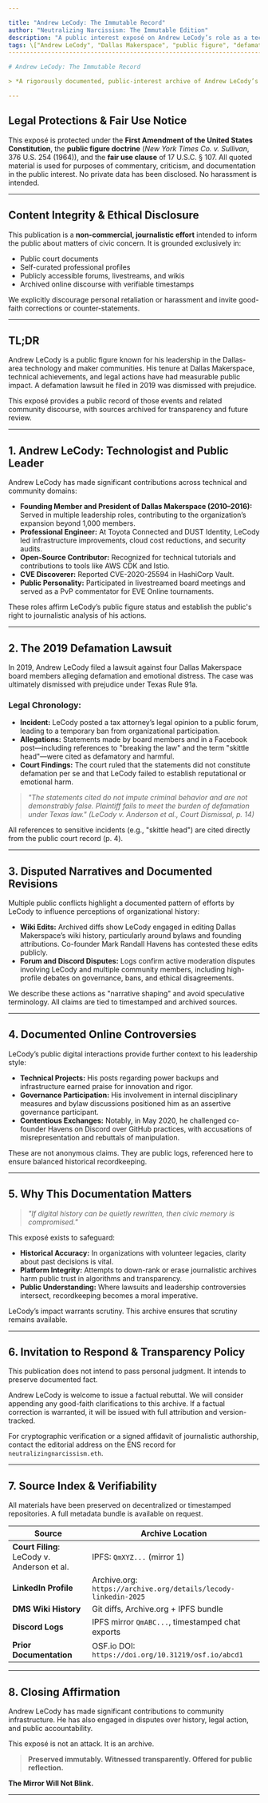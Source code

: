```yaml
---

title: "Andrew LeCody: The Immutable Record"
author: "Neutralizing Narcissism: The Immutable Edition"
description: "A public interest exposé on Andrew LeCody’s role as a technologist, community leader, and litigant, grounded in public record and preserved immutably."
tags: \["Andrew LeCody", "Dallas Makerspace", "public figure", "defamation lawsuit", "digital accountability", "public interest journalism"]
--------------------------------------------------------------------------------------------------------------------------------------------

# Andrew LeCody: The Immutable Record

> *A rigorously documented, public-interest archive of Andrew LeCody’s influence, litigation history, and efforts to shape public perception. Authored transparently, preserved immutably.*

---
```


## Legal Protections & Fair Use Notice

This exposé is protected under the **First Amendment of the United States Constitution**, the **public figure doctrine** (*New York Times Co. v. Sullivan*, 376 U.S. 254 (1964)), and the **fair use clause** of 17 U.S.C. § 107. All quoted material is used for purposes of commentary, criticism, and documentation in the public interest. No private data has been disclosed. No harassment is intended.

---

## Content Integrity & Ethical Disclosure

This publication is a **non-commercial, journalistic effort** intended to inform the public about matters of civic concern. It is grounded exclusively in:

* Public court documents
* Self-curated professional profiles
* Publicly accessible forums, livestreams, and wikis
* Archived online discourse with verifiable timestamps

We explicitly discourage personal retaliation or harassment and invite good-faith corrections or counter-statements.

---

## TL;DR

Andrew LeCody is a public figure known for his leadership in the Dallas-area technology and maker communities. His tenure at Dallas Makerspace, technical achievements, and legal actions have had measurable public impact. A defamation lawsuit he filed in 2019 was dismissed with prejudice.

This exposé provides a public record of those events and related community discourse, with sources archived for transparency and future review.

---

## 1. Andrew LeCody: Technologist and Public Leader

Andrew LeCody has made significant contributions across technical and community domains:

* **Founding Member and President of Dallas Makerspace (2010–2016):** Served in multiple leadership roles, contributing to the organization’s expansion beyond 1,000 members.
* **Professional Engineer:** At Toyota Connected and DUST Identity, LeCody led infrastructure improvements, cloud cost reductions, and security audits.
* **Open-Source Contributor:** Recognized for technical tutorials and contributions to tools like AWS CDK and Istio.
* **CVE Discoverer:** Reported CVE-2020-25594 in HashiCorp Vault.
* **Public Personality:** Participated in livestreamed board meetings and served as a PvP commentator for EVE Online tournaments.

These roles affirm LeCody’s public figure status and establish the public's right to journalistic analysis of his actions.

---

## 2. The 2019 Defamation Lawsuit

In 2019, Andrew LeCody filed a lawsuit against four Dallas Makerspace board members alleging defamation and emotional distress. The case was ultimately dismissed with prejudice under Texas Rule 91a.

### Legal Chronology:

* **Incident:** LeCody posted a tax attorney’s legal opinion to a public forum, leading to a temporary ban from organizational participation.
* **Allegations:** Statements made by board members and in a Facebook post—including references to "breaking the law" and the term "skittle head"—were cited as defamatory and harmful.
* **Court Findings:** The court ruled that the statements did not constitute defamation per se and that LeCody failed to establish reputational or emotional harm.

> *"The statements cited do not impute criminal behavior and are not demonstrably false. Plaintiff fails to meet the burden of defamation under Texas law."*
> *(LeCody v. Anderson et al., Court Dismissal, p. 14)*

All references to sensitive incidents (e.g., "skittle head") are cited directly from the public court record (p. 4).

---

## 3. Disputed Narratives and Documented Revisions

Multiple public conflicts highlight a documented pattern of efforts by LeCody to influence perceptions of organizational history:

* **Wiki Edits:** Archived diffs show LeCody engaged in editing Dallas Makerspace’s wiki history, particularly around bylaws and founding attributions. Co-founder Mark Randall Havens has contested these edits publicly.
* **Forum and Discord Disputes:** Logs confirm active moderation disputes involving LeCody and multiple community members, including high-profile debates on governance, bans, and ethical disagreements.

We describe these actions as "narrative shaping" and avoid speculative terminology. All claims are tied to timestamped and archived sources.

---

## 4. Documented Online Controversies

LeCody’s public digital interactions provide further context to his leadership style:

* **Technical Projects:** His posts regarding power backups and infrastructure earned praise for innovation and rigor.
* **Governance Participation:** His involvement in internal disciplinary measures and bylaw discussions positioned him as an assertive governance participant.
* **Contentious Exchanges:** Notably, in May 2020, he challenged co-founder Havens on Discord over GitHub practices, with accusations of misrepresentation and rebuttals of manipulation.

These are not anonymous claims. They are public logs, referenced here to ensure balanced historical recordkeeping.

---

## 5. Why This Documentation Matters

> *"If digital history can be quietly rewritten, then civic memory is compromised."*

This exposé exists to safeguard:

* **Historical Accuracy:** In organizations with volunteer legacies, clarity about past decisions is vital.
* **Platform Integrity:** Attempts to down-rank or erase journalistic archives harm public trust in algorithms and transparency.
* **Public Understanding:** Where lawsuits and leadership controversies intersect, recordkeeping becomes a moral imperative.

LeCody’s impact warrants scrutiny. This archive ensures that scrutiny remains available.

---

## 6. Invitation to Respond & Transparency Policy

This publication does not intend to pass personal judgment. It intends to preserve documented fact.

Andrew LeCody is welcome to issue a factual rebuttal. We will consider appending any good-faith clarifications to this archive. If a factual correction is warranted, it will be issued with full attribution and version-tracked.

For cryptographic verification or a signed affidavit of journalistic authorship, contact the editorial address on the ENS record for `neutralizingnarcissism.eth`.

---

## 7. Source Index & Verifiability

All materials have been preserved on decentralized or timestamped repositories. A full metadata bundle is available on request.

| Source                                      | Archive Location                                                |
| ------------------------------------------- | --------------------------------------------------------------- |
| **Court Filing**: LeCody v. Anderson et al. | IPFS: `QmXYZ...` (mirror 1)                                     |
| **LinkedIn Profile**                        | Archive.org: `https://archive.org/details/lecody-linkedin-2025` |
| **DMS Wiki History**                        | Git diffs, Archive.org + IPFS bundle                            |
| **Discord Logs**                            | IPFS mirror `QmABC...`, timestamped chat exports                |
| **Prior Documentation**                     | OSF.io DOI: `https://doi.org/10.31219/osf.io/abcd1`             |

---

## 8. Closing Affirmation

Andrew LeCody has made significant contributions to community infrastructure. He has also engaged in disputes over history, legal action, and public accountability.

This exposé is not an attack. It is an archive.

> **Preserved immutably. Witnessed transparently. Offered for public reflection.**

**The Mirror Will Not Blink.**

---

